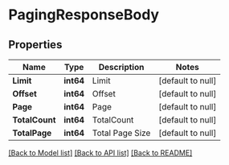 # PagingResponseBody

## Properties
Name | Type | Description | Notes
------------ | ------------- | ------------- | -------------
**Limit** | **int64** | Limit | [default to null]
**Offset** | **int64** | Offset | [default to null]
**Page** | **int64** | Page | [default to null]
**TotalCount** | **int64** | TotalCount | [default to null]
**TotalPage** | **int64** | Total Page Size | [default to null]

[[Back to Model list]](../README.md#documentation-for-models) [[Back to API list]](../README.md#documentation-for-api-endpoints) [[Back to README]](../README.md)

